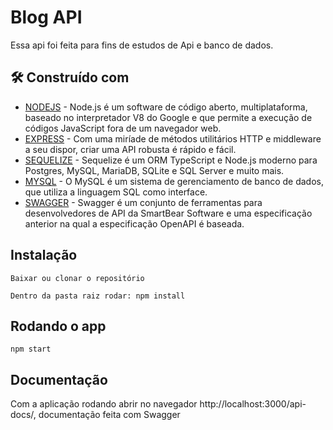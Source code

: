 # Blog API

Essa api foi feita para fins de estudos de Api e banco de dados.

## 🛠️ Construído com

* [NODEJS](https://nodejs.org/) - Node.js é um software de código aberto, multiplataforma, baseado no interpretador V8 do Google e que permite a execução de códigos JavaScript fora de um navegador web.
* [EXPRESS](https://expressjs.com/pt-br/) - Com uma miríade de métodos utilitários HTTP e middleware a seu dispor, criar uma API robusta é rápido e fácil.
* [SEQUELIZE](https://sequelize.org/) - Sequelize é um ORM TypeScript e Node.js moderno para Postgres, MySQL, MariaDB, SQLite e SQL Server e muito mais.
* [MYSQL](https://www.mysql.com/) - O MySQL é um sistema de gerenciamento de banco de dados, que utiliza a linguagem SQL como interface.
* [SWAGGER](https://swagger.io/) - Swagger é um conjunto de ferramentas para desenvolvedores de API da SmartBear Software e uma especificação anterior na qual a especificação OpenAPI é baseada.

## Instalação
    Baixar ou clonar o repositório

    Dentro da pasta raiz rodar: npm install
## Rodando o app

    npm start

## Documentação

Com a aplicação rodando abrir no navegador http://localhost:3000/api-docs/, documentação feita com Swagger